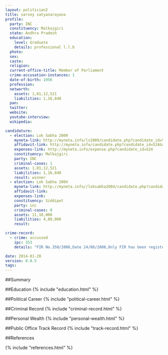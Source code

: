 ```yaml
---
layout: politician2
title: sarvey satyanarayana
profile: 
  party: INC
  constituency: Malkajgiri
  state: Andhra Pradesh
  education: 
    level: Graduate
    details: professional l.l.b
  photo: 
  sex: 
  caste: 
  religion: 
  current-office-title: Member of Parliament
  crime-accusation-instances: 1
  date-of-birth: 1956
  profession: 
  networth: 
    assets: 1,01,12,521
    liabilities: 1,16,848
  pan: 
  twitter: 
  website: 
  youtube-interview: 
  wikipedia: 

candidature: 
  - election: Lok Sabha 2009
    myneta-link: http://myneta.info/ls2009/candidate.php?candidate_id=524
    affidavit-link: http://myneta.info/candidate.php?candidate_id=524&scan=original
    expenses-link: http://myneta.info/expense.php?candidate_id=524
    constituency: Malkajgiri 
    party: INC
    criminal-cases: 1
    assets: 1,01,12,521
    liabilities: 1,16,848
    result: winner 
  - election: Lok Sabha 2004
    myneta-link: http://myneta.info//loksabha2004/candidate.php?candidate_id=238
    affidavit-link: 
    expenses-link: 
    constituency: Siddipet 
    party: inc
    criminal-cases: 0
    assets: 11,10,000
    liabilities: 4,80,000
    result:  

crime-record: 
  - crime: accussed
    ipc: 353
    details: "FIR No.350/2008,Date 24/08/2008,Only FIR has been registered.No Charges are Framed" 

date: 2014-01-28
version: 0.0.5
tags: 
---
```

##Summary


##Education
{% include "education.html" %}


##Political Career
{% include "political-career.html" %}


##Criminal Record
{% include "criminal-record.html" %}


##Personal Wealth
{% include "personal-wealth.html" %}


##Public Office Track Record
{% include "track-record.html" %}


##References


{% include "references.html" %}